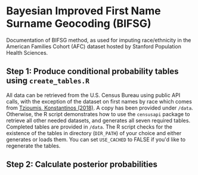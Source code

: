 # Bayesian Improved First Name Surname Geocoding (BIFSG)
Documentation of BIFSG method, as used for imputing race/ethnicity in the American Families Cohort (AFC) dataset hosted by Stanford Population Health Sciences.

## Step 1: Produce conditional probability tables using `create_tables.R`
All data can be retrieved from the U.S. Census Bureau using public API calls, with the exception of the dataset on first names by race which comes from [Tzioumis, Konstantinos (2018)](https://dataverse.harvard.edu/dataset.xhtml?persistentId=doi:10.7910/DVN/TYJKEZ). A copy has been provided under `/data`. Otherwise, the R script demonstrates how to use the `censusapi` package to retrieve all other needed datasets, and generates all seven required tables. Completed tables are provided in `/data`. The R script checks for the existence of the tables in directory (`DIR_PATH`) of your choice and either generates or loads them. You can set `USE_CACHED` to FALSE if you'd like to regenerate the tables.

## Step 2: Calculate posterior probabilities
